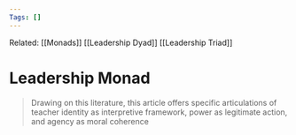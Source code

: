 ```yaml
---
Tags: []
---
```

Related: [[Monads]] [[Leadership Dyad]] [[Leadership Triad]]
# Leadership Monad

> Drawing on this literature, this article offers specific articulations of teacher identity as interpretive framework, power as legitimate action, and agency as moral coherence